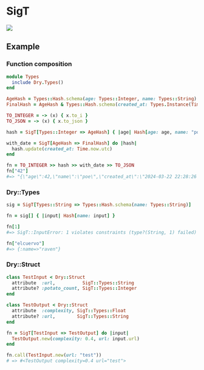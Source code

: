 # SigT

![](https://images.unsplash.com/photo-1622966591413-81d31b41c8a3?w=600&auto=format&fit=crop&q=60&ixlib=rb-4.0.3&ixid=M3wxMjA3fDB8MHxzZWFyY2h8NTV8fHNpZ25hdHVyZXxlbnwwfHwwfHx8MA%3D%3D)

## Example

### Function composition

```ruby
module Types
  include Dry.Types()
end

AgeHash = Types::Hash.schema(age: Types::Integer, name: Types::String)
FinalHash = AgeHash & Types::Hash.schema(created_at: Types.Instance(Time))

TO_INTEGER = -> (x) { x.to_i }
TO_JSON = -> (x) { x.to_json }

hash = SigT[Types::Integer => AgeHash] { |age| Hash[age: age, name: "poe"] }

with_date = SigT[AgeHash => FinalHash] do |hash|
  hash.update(created_at: Time.now.utc)
end

fn = TO_INTEGER >> hash >> with_date >> TO_JSON
fn["42"]
#=> "{\"age\":42,\"name\":\"poe\",\"created_at\":\"2024-03-22 22:28:26 UTC\"}"
```

### Dry::Types

```ruby
sig = SigT[Types::String => Types::Hash.schema(name: Types::String)]

fn = sig[] { |input| Hash[name: input] }

fn[1]
#=> SigT::InputError: 1 violates constraints (type?(String, 1) failed)

fn["elcuervo"]
#=> {:name=>"raven"}
```

### Dry::Struct

```ruby
class TestInput < Dry::Struct
  attribute  :url,          SigT::Types::String
  attribute? :potato_count, SigT::Types::Integer
end

class TestOutput < Dry::Struct
  attribute  :complexity, SigT::Types::Float
  attribute? :url,        SigT::Types::String
end

fn = SigT[TestInput => TestOutput] do |input|
  TestOutput.new(complexity: 0.4, url: input.url)
end

fn.call(TestInput.new(url: "test"))
# => #<TestOutput complexity=0.4 url="test">
```
